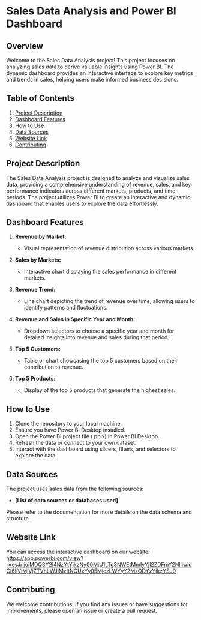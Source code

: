 # Sales Data Analysis and Power BI Dashboard

## Overview

Welcome to the Sales Data Analysis project! This project focuses on analyzing sales data to derive valuable insights using Power BI. The dynamic dashboard provides an interactive interface to explore key metrics and trends in sales, helping users make informed business decisions.

## Table of Contents
1. [Project Description](#project-description)
2. [Dashboard Features](#dashboard-features)
3. [How to Use](#how-to-use)
4. [Data Sources](#data-sources)
5. [Website Link](#website-link)
6. [Contributing](#contributing)

## Project Description

The Sales Data Analysis project is designed to analyze and visualize sales data, providing a comprehensive understanding of revenue, sales, and key performance indicators across different markets, products, and time periods. The project utilizes Power BI to create an interactive and dynamic dashboard that enables users to explore the data effortlessly.

## Dashboard Features

1. **Revenue by Market:**
   - Visual representation of revenue distribution across various markets.
   
2. **Sales by Markets:**
   - Interactive chart displaying the sales performance in different markets.

3. **Revenue Trend:**
   - Line chart depicting the trend of revenue over time, allowing users to identify patterns and fluctuations.

4. **Revenue and Sales in Specific Year and Month:**
   - Dropdown selectors to choose a specific year and month for detailed insights into revenue and sales during that period.

5. **Top 5 Customers:**
   - Table or chart showcasing the top 5 customers based on their contribution to revenue.

6. **Top 5 Products:**
   - Display of the top 5 products that generate the highest sales.

## How to Use

1. Clone the repository to your local machine.
2. Ensure you have Power BI Desktop installed.
3. Open the Power BI project file (.pbix) in Power BI Desktop.
4. Refresh the data or connect to your own dataset.
5. Interact with the dashboard using slicers, filters, and selectors to explore the data.

## Data Sources

The project uses sales data from the following sources:
- **[List of data sources or databases used]**

Please refer to the documentation for more details on the data schema and structure.

## Website Link

You can access the interactive dashboard on our website: https://app.powerbi.com/view?r=eyJrIjoiMDQ3Y2I4NzYtYjkzNy00MjU1LTg3NWEtMmIyYjI2ZDFmY2NlIiwidCI6IjVlMjVjZTVhLWJlMzItNGUxYy05MjczLWYyY2MzODYzYjkzYSJ9

## Contributing

We welcome contributions! If you find any issues or have suggestions for improvements, please open an issue or create a pull request.
